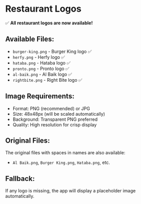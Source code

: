 # Restaurant Logos

✅ **All restaurant logos are now available!**

## Available Files:
- `burger-king.png` - Burger King logo ✅
- `herfy.png` - Herfy logo ✅
- `hataba.png` - Hataba logo ✅
- `pronto.png` - Pronto logo ✅
- `al-baik.png` - Al Baik logo ✅
- `rightbite.png` - Right Bite logo ✅

## Image Requirements:
- Format: PNG (recommended) or JPG
- Size: 48x48px (will be scaled automatically)
- Background: Transparent PNG preferred
- Quality: High resolution for crisp display

## Original Files:
The original files with spaces in names are also available:
- `Al Baik.png`, `Burger King.png`, `Hataba.png`, etc.

## Fallback:
If any logo is missing, the app will display a placeholder image automatically.